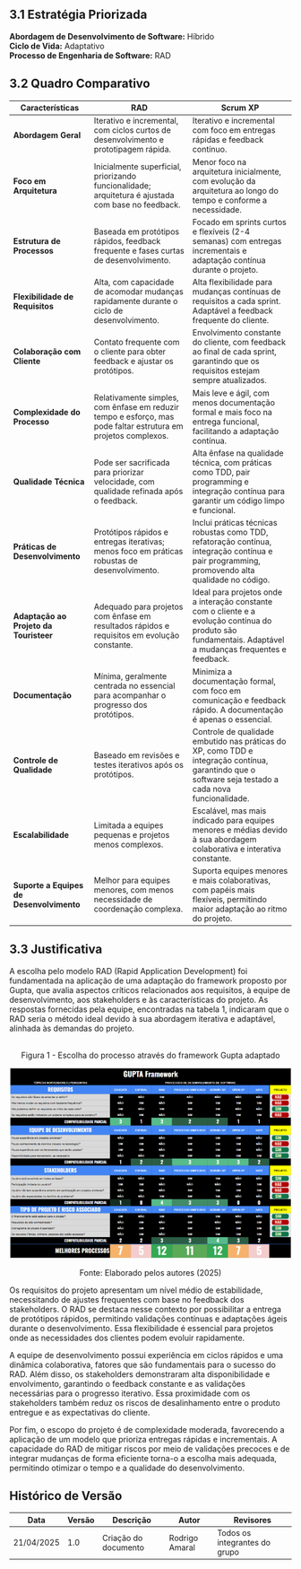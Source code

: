 ## 3.1 Estratégia Priorizada
**Abordagem de Desenvolvimento de Software:** Híbrido <br>
**Ciclo de Vida:** Adaptativo <br>
**Processo de Engenharia de Software:** RAD <br>

## 3.2 Quadro Comparativo

| Características                 | RAD                                                                                                                                           | Scrum XP                                                                                                                                                     |
|--------------------------------|------------------------------------------------------------------------------------------------------------------------------------------------|---------------------------------------------------------------------------------------------------------------------------------------------------------------|
| **Abordagem Geral**            | Iterativo e incremental, com ciclos curtos de desenvolvimento e prototipagem rápida.                                                          | Iterativo e incremental com foco em entregas rápidas e feedback contínuo.                                                                                    |
| **Foco em Arquitetura**        | Inicialmente superficial, priorizando funcionalidade; arquitetura é ajustada com base no feedback.                                            | Menor foco na arquitetura inicialmente, com evolução da arquitetura ao longo do tempo e conforme a necessidade.                                             |
| **Estrutura de Processos**     | Baseada em protótipos rápidos, feedback frequente e fases curtas de desenvolvimento.                                                          | Focado em sprints curtos e flexíveis (2-4 semanas) com entregas incrementais e adaptação contínua durante o projeto.                                        |
| **Flexibilidade de Requisitos**| Alta, com capacidade de acomodar mudanças rapidamente durante o ciclo de desenvolvimento.                                                      | Alta flexibilidade para mudanças contínuas de requisitos a cada sprint. Adaptável a feedback frequente do cliente.                                          |
| **Colaboração com Cliente**    | Contato frequente com o cliente para obter feedback e ajustar os protótipos.                                                                  | Envolvimento constante do cliente, com feedback ao final de cada sprint, garantindo que os requisitos estejam sempre atualizados.                           |
| **Complexidade do Processo**   | Relativamente simples, com ênfase em reduzir tempo e esforço, mas pode faltar estrutura em projetos complexos.                                 | Mais leve e ágil, com menos documentação formal e mais foco na entrega funcional, facilitando a adaptação contínua.                                         |
| **Qualidade Técnica**          | Pode ser sacrificada para priorizar velocidade, com qualidade refinada após o feedback.                                                       | Alta ênfase na qualidade técnica, com práticas como TDD, pair programming e integração contínua para garantir um código limpo e funcional.                  |
| **Práticas de Desenvolvimento**| Protótipos rápidos e entregas iterativas; menos foco em práticas robustas de desenvolvimento.                                                  | Inclui práticas técnicas robustas como TDD, refatoração contínua, integração contínua e pair programming, promovendo alta qualidade no código.              |
| **Adaptação ao Projeto da Touristeer** | Adequado para projetos com ênfase em resultados rápidos e requisitos em evolução constante.                                              | Ideal para projetos onde a interação constante com o cliente e a evolução contínua do produto são fundamentais. Adaptável a mudanças frequentes e feedback. |
| **Documentação**               | Mínima, geralmente centrada no essencial para acompanhar o progresso dos protótipos.                                                           | Minimiza a documentação formal, com foco em comunicação e feedback rápido. A documentação é apenas o essencial.                                              |
| **Controle de Qualidade**      | Baseado em revisões e testes iterativos após os protótipos.                                                                                   | Controle de qualidade embutido nas práticas do XP, como TDD e integração contínua, garantindo que o software seja testado a cada nova funcionalidade.       |
| **Escalabilidade**             | Limitada a equipes pequenas e projetos menos complexos.                                                                                        | Escalável, mas mais indicado para equipes menores e médias devido à sua abordagem colaborativa e interativa constante.                                      |
| **Suporte a Equipes de Desenvolvimento** | Melhor para equipes menores, com menos necessidade de coordenação complexa.                                                           | Suporta equipes menores e mais colaborativas, com papéis mais flexíveis, permitindo maior adaptação ao ritmo do projeto.                                    |

## 3.3 Justificativa

A escolha pelo modelo RAD (Rapid Application Development) foi fundamentada na aplicação de uma adaptação do framework proposto por Gupta, que avalia aspectos críticos relacionados aos requisitos, à equipe de desenvolvimento, aos stakeholders e às características do projeto. As respostas fornecidas pela equipe, encontradas na tabela 1, indicaram que o RAD seria o método ideal devido à sua abordagem iterativa e adaptável, alinhada às demandas do projeto.
<br><br>

<p align="center">Figura 1 - Escolha do processo através do framework Gupta adaptado</p>
 
![Captura de tela de uma planilha com os tópicos para escolha do processo](/../../assets/planilhaprocesso.png)

<p align="center">Fonte: Elaborado pelos autores (2025)</p>


Os requisitos do projeto apresentam um nível médio de estabilidade, necessitando de ajustes frequentes com base no feedback dos stakeholders. O RAD se destaca nesse contexto por possibilitar a entrega de protótipos rápidos, permitindo validações contínuas e adaptações ágeis durante o desenvolvimento. Essa flexibilidade é essencial para projetos onde as necessidades dos clientes podem evoluir rapidamente.

A equipe de desenvolvimento possui experiência em ciclos rápidos e uma dinâmica colaborativa, fatores que são fundamentais para o sucesso do RAD. Além disso, os stakeholders demonstraram alta disponibilidade e envolvimento, garantindo o feedback constante e as validações necessárias para o progresso iterativo. Essa proximidade com os stakeholders também reduz os riscos de desalinhamento entre o produto entregue e as expectativas do cliente.

Por fim, o escopo do projeto é de complexidade moderada, favorecendo a aplicação de um modelo que prioriza entregas rápidas e incrementais. A capacidade do RAD de mitigar riscos por meio de validações precoces e de integrar mudanças de forma eficiente torna-o a escolha mais adequada, permitindo otimizar o tempo e a qualidade do desenvolvimento.


## Histórico de Versão
| Data | Versão | Descrição | Autor | Revisores|
|-|-|-|-|-
|21/04/2025| 1.0 | Criação do documento |Rodrigo Amaral| Todos os integrantes do grupo|
